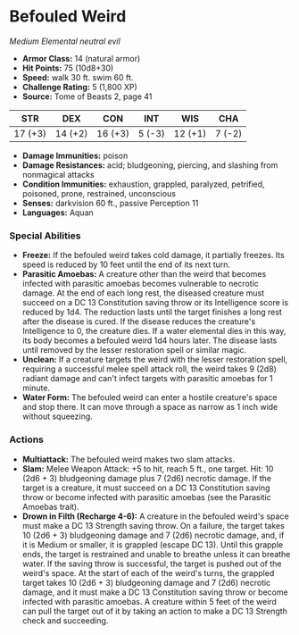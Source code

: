 # Befouled Weird

*Medium* *Elemental* *neutral evil*

- **Armor Class:** 14 (natural armor)
- **Hit Points:** 75 (10d8+30)
- **Speed:** walk 30 ft. swim 60 ft.
- **Challenge Rating:** 5 (1,800 XP)
- **Source:** Tome of Beasts 2, page 41

| STR | DEX | CON | INT | WIS | CHA |
| --- | --- | --- | --- | --- | --- |
| 17 (+3) | 14 (+2) | 16 (+3) | 5 (-3) | 12 (+1) | 7 (-2) |

- **Damage Immunities:** poison
- **Damage Resistances:** acid; bludgeoning, piercing, and slashing from nonmagical attacks
- **Condition Immunities:** exhaustion, grappled, paralyzed, petrified, poisoned, prone, restrained, unconscious
- **Senses:** darkvision 60 ft., passive Perception 11
- **Languages:** Aquan

### Special Abilities

- **Freeze:** If the befouled weird takes cold damage, it partially freezes. Its speed is reduced by 10 feet until the end of its next turn.
- **Parasitic Amoebas:** A creature other than the weird that becomes infected with parasitic amoebas becomes vulnerable to necrotic damage. At the end of each long rest, the diseased creature must succeed on a DC 13 Constitution saving throw or its Intelligence score is reduced by 1d4. The reduction lasts until the target finishes a long rest after the disease is cured. If the disease reduces the creature's Intelligence to 0, the creature dies. If a water elemental dies in this way, its body becomes a befouled weird 1d4 hours later. The disease lasts until removed by the lesser restoration spell or similar magic.
- **Unclean:** If a creature targets the weird with the lesser restoration spell, requiring a successful melee spell attack roll, the weird takes 9 (2d8) radiant damage and can't infect targets with parasitic amoebas for 1 minute.
- **Water Form:** The befouled weird can enter a hostile creature's space and stop there. It can move through a space as narrow as 1 inch wide without squeezing.

### Actions

- **Multiattack:** The befouled weird makes two slam attacks.
- **Slam:** Melee Weapon Attack: +5 to hit, reach 5 ft., one target. Hit: 10 (2d6 + 3) bludgeoning damage plus 7 (2d6) necrotic damage. If the target is a creature, it must succeed on a DC 13 Constitution saving throw or become infected with parasitic amoebas (see the Parasitic Amoebas trait).
- **Drown in Filth (Recharge 4-6):** A creature in the befouled weird's space must make a DC 13 Strength saving throw. On a failure, the target takes 10 (2d6 + 3) bludgeoning damage and 7 (2d6) necrotic damage, and, if it is Medium or smaller, it is grappled (escape DC 13). Until this grapple ends, the target is restrained and unable to breathe unless it can breathe water. If the saving throw is successful, the target is pushed out of the weird's space. At the start of each of the weird's turns, the grappled target takes 10 (2d6 + 3) bludgeoning damage and 7 (2d6) necrotic damage, and it must make a DC 13 Constitution saving throw or become infected with parasitic amoebas. A creature within 5 feet of the weird can pull the target out of it by taking an action to make a DC 13 Strength check and succeeding.


